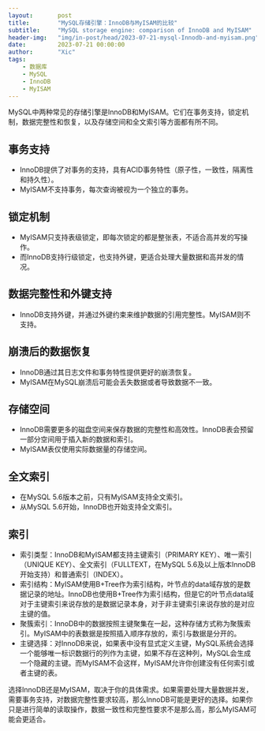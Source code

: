 ```yaml
---
layout:       post
title:        "MySQL存储引擎：InnoDB与MyISAM的比较"
subtitle:     "MySQL storage engine: comparison of InnoDB and MyISAM"
header-img:   "img/in-post/head/2023-07-21-mysql-Innodb-and-myisam.png"
date:         2023-07-21 00:00:00
author:       "Xic"
tags:
    - 数据库
    - MySQL
    - InnoDB
    - MyISAM
---
```

MySQL中两种常见的存储引擎是InnoDB和MyISAM。它们在事务支持，锁定机制，数据完整性和恢复，以及存储空间和全文索引等方面都有所不同。

## 事务支持

- InnoDB提供了对事务的支持，具有ACID事务特性（原子性，一致性，隔离性和持久性）。
- MyISAM不支持事务，每次查询被视为一个独立的事务。

## 锁定机制

- MyISAM只支持表级锁定，即每次锁定的都是整张表，不适合高并发的写操作。
- 而InnoDB支持行级锁定，也支持外键，更适合处理大量数据和高并发的情况。

## 数据完整性和外键支持

- InnoDB支持外键，并通过外键约束来维护数据的引用完整性。MyISAM则不支持。

## 崩溃后的数据恢复

- InnoDB通过其日志文件和事务特性提供更好的崩溃恢复。
- MyISAM在MySQL崩溃后可能会丢失数据或者导致数据不一致。

## 存储空间

- InnoDB需要更多的磁盘空间来保存数据的完整性和高效性。InnoDB表会预留一部分空间用于插入新的数据和索引。
- MyISAM表仅使用实际数据量的存储空间。

## 全文索引

- 在MySQL 5.6版本之前，只有MyISAM支持全文索引。
- 从MySQL 5.6开始，InnoDB也开始支持全文索引。

## 索引
- 索引类型：InnoDB和MyISAM都支持主键索引（PRIMARY KEY）、唯一索引（UNIQUE KEY）、全文索引（FULLTEXT，在MySQL 5.6及以上版本InnoDB开始支持）和普通索引（INDEX）。
- 索引结构：MyISAM使用B+Tree作为索引结构，叶节点的data域存放的是数据记录的地址。InnoDB也使用B+Tree作为索引结构，但是它的叶节点data域对于主键索引来说存放的是数据记录本身，对于非主键索引来说存放的是对应主键的值。
- 聚簇索引：InnoDB中的数据按照主键聚集在一起，这种存储方式称为聚簇索引。MyISAM中的表数据是按照插入顺序存放的，索引与数据是分开的。
- 主键选择：对InnoDB来说，如果表中没有显式定义主键，MySQL系统会选择一个能够唯一标识数据行的列作为主键，如果不存在这种列，MySQL会生成一个隐藏的主键。而MyISAM不会这样，MyISAM允许你创建没有任何索引或者主键的表。

选择InnoDB还是MyISAM，取决于你的具体需求。如果需要处理大量数据并发，需要事务支持，对数据完整性要求较高，那么InnoDB可能是更好的选择。如果你只是进行简单的读取操作，数据一致性和完整性要求不是那么高，那么MyISAM可能会更适合。
